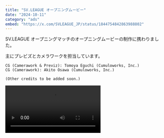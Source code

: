 ```yaml
---
title: "SV.LEAGUE オープニングムービー"
date: "2024-10-11"
category: "ads"
embed: "https://x.com/SVLEAGUE_JP/status/1844754842863988802"
---
```


SV.LEAGUE オープニングマッチのオープニングムービーの制作に携わりました。

主にプレビズとカメラワークを担当しています。

```plaintext
CG (Camerawork & Previz): Tomoya Eguchi (Cumuloworks, Inc.)
CG (Camerawork): Akito Osawa (Cumuloworks, Inc.)

(Other credits to be added soon.)
```

<video src="/resources/svleague_wireframe.mp4" title="Title" autoplay loop></video>
